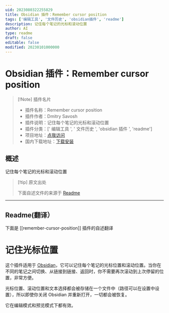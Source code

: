 ```yaml
---
uid: 2023080322255829
title: Obsidian 插件：Remember cursor position
tags: ['编辑工具', '文件历史', 'obsidian插件', 'readme']
description: 记住每个笔记的光标和滚动位置
author: AI
type: readme
draft: false
editable: false
modified: 20230101000000
---
```


# Obsidian 插件：Remember cursor position

> [!Note] 插件名片
> - 插件名称：Remember cursor position
> - 插件作者：Dmitry Savosh
> - 插件说明：记住每个笔记的光标和滚动位置
> - 插件分类：[' 编辑工具 ', ' 文件历史 ', 'obsidian 插件 ', 'readme']
> - 项目地址：[点我访问](https://github.com/dy-sh/obsidian-remember-cursor-position)
> - 国内下载地址：[下载安装](https://pkmer.cn/products/plugin/pluginMarket/?remember-cursor-position)

## 概述

记住每个笔记的光标和滚动位置

> [!tip] 原文出处
>
>下面自述文件的来源于 [Readme](https://ghproxy.net/https://raw.githubusercontent.com/dy-sh/obsidian-remember-cursor-position/master/README.md)

---

## Readme(翻译）

下面是 [[remember-cursor-position]] 插件的自述翻译

# 记住光标位置

这个插件适用于 [Obsidian](https://obsidian.md/)，它可以记住每个笔记的光标位置和滚动位置。当你在不同的笔记之间切换、从链接到链接、返回时，你不需要再次滚动到上次停留的位置，非常方便。

光标位置、滚动位置和文本选择都会被存储在一个文件中（路径可以在设置中设置），所以即使你关闭 Obsidian 并重新打开，一切都会被恢复。

它在编辑模式和预览模式下都有效。
